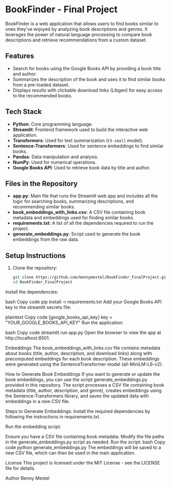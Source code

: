 # BookFinder - Final Project

BookFinder is a web application that allows users to find books similar to ones they've enjoyed by analyzing book descriptions and genres. It leverages the power of natural language processing to compare book descriptions and retrieve recommendations from a custom dataset.

## Features

- Search for books using the Google Books API by providing a book title and author.
- Summarizes the description of the book and uses it to find similar books from a pre-loaded dataset.
- Displays results with clickable download links (Libgen) for easy access to the recommended books.

## Tech Stack

- **Python**: Core programming language.
- **Streamlit**: Frontend framework used to build the interactive web application.
- **Transformers**: Used for text summarization (`t5-small` model).
- **Sentence-Transformers**: Used for sentence embeddings to find similar books.
- **Pandas**: Data manipulation and analysis.
- **NumPy**: Used for numerical operations.
- **Google Books API**: Used to retrieve book data by title and author.

## Files in the Repository

- **app.py**: Main file that runs the Streamlit web app and includes all the logic for searching books, summarizing descriptions, and recommending similar books.
- **book_embeddings_with_links.csv**: A CSV file containing book metadata and embeddings used for finding similar books.
- **requirements.txt**: A list of all the dependencies required to run the project.
- **generate_embeddings.py**: Script used to generate the book embeddings from the raw data.

## Setup Instructions

1. Clone the repository:
   ```bash
   git clone https://github.com/bennymestel/BookFinder_FinalProject.git
   cd BookFinder_FinalProject
Install the dependencies:

bash
Copy code
pip install -r requirements.txt
Add your Google Books API key to the streamlit secrets file:

plaintext
Copy code
[google_books_api_key]
key = "YOUR_GOOGLE_BOOKS_API_KEY"
Run the application:

bash
Copy code
streamlit run app.py
Open the browser to view the app at http://localhost:8501.

Embeddings
The book_embeddings_with_links.csv file contains metadata about books (title, author, description, and download links) along with precomputed embeddings for each book description. These embeddings were generated using the SentenceTransformer model (all-MiniLM-L6-v2).

How to Generate Book Embeddings
If you want to generate or update the book embeddings, you can use the script generate_embeddings.py provided in this repository. The script processes a CSV file containing book metadata (title, author, description, and genre), creates embeddings using the Sentence-Transformers library, and saves the updated data with embeddings in a new CSV file.

Steps to Generate Embeddings:
Install the required dependencies by following the instructions in requirements.txt.

Run the embedding script:

Ensure you have a CSV file containing book metadata.
Modify the file paths in the generate_embeddings.py script as needed.
Run the script:
bash
Copy code
python generate_embeddings.py
The embeddings will be saved to a new CSV file, which can then be used in the main application.

License
This project is licensed under the MIT License - see the LICENSE file for details.

Author
Benny Mestel
